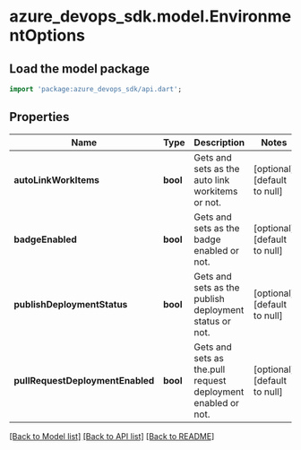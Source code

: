 # azure_devops_sdk.model.EnvironmentOptions

## Load the model package
```dart
import 'package:azure_devops_sdk/api.dart';
```

## Properties
Name | Type | Description | Notes
------------ | ------------- | ------------- | -------------
**autoLinkWorkItems** | **bool** | Gets and sets as the auto link workitems or not. | [optional] [default to null]
**badgeEnabled** | **bool** | Gets and sets as the badge enabled or not. | [optional] [default to null]
**publishDeploymentStatus** | **bool** | Gets and sets as the publish deployment status or not. | [optional] [default to null]
**pullRequestDeploymentEnabled** | **bool** | Gets and sets as the.pull request deployment enabled or not. | [optional] [default to null]

[[Back to Model list]](../README.md#documentation-for-models) [[Back to API list]](../README.md#documentation-for-api-endpoints) [[Back to README]](../README.md)


